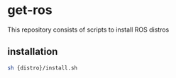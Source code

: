 # get-ros
This repository consists of scripts to install ROS distros

## installation
``` bash
sh {distro}/install.sh
```

